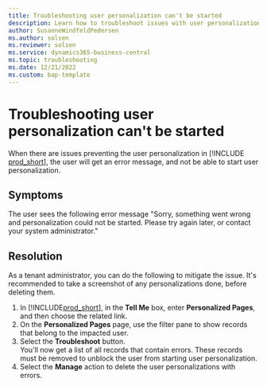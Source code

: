 ```yaml
---
title: Troubleshooting user personalization can't be started
description: Learn how to troubleshoot issues with user personalization.
author: SusanneWindfeldPedersen
ms.author: solsen
ms.reviewer: solsen
ms.service: dynamics365-business-central
ms.topic: troubleshooting
ms.date: 12/21/2022
ms.custom: bap-template
---
```


# Troubleshooting user personalization can't be started

When there are issues preventing the user personalization in [!INCLUDE [prod_short](includes/prod_short.md)], the user will get an error message, and not be able to start user personalization. 

## Symptoms

The user sees the following error message "Sorry, something went wrong and personalization could not be started. Please try again later, or contact your system administrator."

## Resolution

As a tenant administrator, you can do the following to mitigate the issue. It's recommended to take a screenshot of any personalizations done, before deleting them.

1. In [!INCLUDE[prod_short](includes/prod_short.md)], in the **Tell Me** box, enter **Personalized Pages**, and then choose the related link.
1. On the **Personalized Pages** page, use the filter pane to show records that belong to the impacted user.
1. Select the **Troubleshoot** button.  
  You'll now get a list of all records that contain errors. These records must be removed to unblock the user from starting user personalization.  
2. Select the **Manage** action to delete the user personalizations with errors.